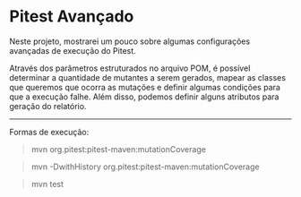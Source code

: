 # Pitest Avançado

Neste projeto, mostrarei um pouco sobre algumas configurações avançadas de execução do Pitest.

Através dos parâmetros estruturados no arquivo POM, é possível determinar a quantidade de mutantes a serem gerados, mapear as classes que queremos que ocorra as mutações e definir algumas condições para que a execução falhe. Além disso, podemos definir alguns atributos para geração do relatório.

------------------------------------------------------------
Formas de execução:
> mvn org.pitest:pitest-maven:mutationCoverage

> mvn -DwithHistory org.pitest:pitest-maven:mutationCoverage

> mvn test

